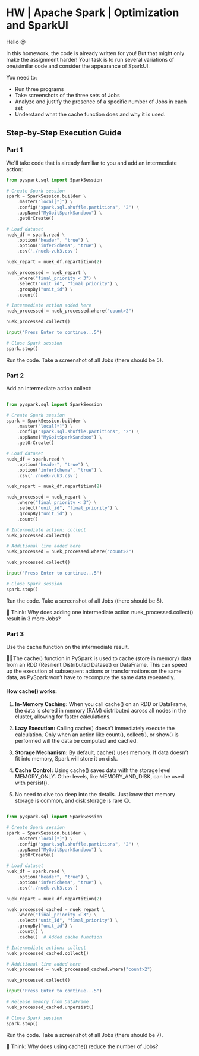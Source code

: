 
# HW | Apache Spark | Optimization and SparkUI

Hello 😉

In this homework, the code is already written for you! But that might only make the assignment harder! 
Your task is to run several variations of one/similar code and consider the appearance of SparkUI.

You need to:

- Run three programs
- Take screenshots of the three sets of Jobs
- Analyze and justify the presence of a specific number of Jobs in each set
- Understand what the cache function does and why it is used.


## Step-by-Step Execution Guide

### Part 1
We'll take code that is already familiar to you and add an intermediate action:

```python
from pyspark.sql import SparkSession

# Create Spark session
spark = SparkSession.builder \
    .master("local[*]") \
    .config("spark.sql.shuffle.partitions", "2") \
    .appName("MyGoitSparkSandbox") \
    .getOrCreate()

# Load dataset
nuek_df = spark.read \
    .option("header", "true") \
    .option("inferSchema", "true") \
    .csv('./nuek-vuh3.csv')

nuek_repart = nuek_df.repartition(2)

nuek_processed = nuek_repart \
    .where("final_priority < 3") \
    .select("unit_id", "final_priority") \
    .groupBy("unit_id") \
    .count()

# Intermediate action added here
nuek_processed = nuek_processed.where("count>2")

nuek_processed.collect()

input("Press Enter to continue...5")

# Close Spark session
spark.stop()
```
Run the code. Take a screenshot of all Jobs (there should be 5).

### Part 2
Add an intermediate action collect:

```python

from pyspark.sql import SparkSession

# Create Spark session
spark = SparkSession.builder \
    .master("local[*]") \
    .config("spark.sql.shuffle.partitions", "2") \
    .appName("MyGoitSparkSandbox") \
    .getOrCreate()

# Load dataset
nuek_df = spark.read \
    .option("header", "true") \
    .option("inferSchema", "true") \
    .csv('./nuek-vuh3.csv')

nuek_repart = nuek_df.repartition(2)

nuek_processed = nuek_repart \
    .where("final_priority < 3") \
    .select("unit_id", "final_priority") \
    .groupBy("unit_id") \
    .count()

# Intermediate action: collect
nuek_processed.collect()

# Additional line added here
nuek_processed = nuek_processed.where("count>2")

nuek_processed.collect()

input("Press Enter to continue...5")

# Close Spark session
spark.stop()
```
Run the code. Take a screenshot of all Jobs (there should be 8).

🧠 Think: Why does adding one intermediate action nuek_processed.collect() result in 3 more Jobs?

### Part 3
Use the cache function on the intermediate result.

☝🏻The cache() function in PySpark is used to cache (store in memory) data from an RDD (Resilient Distributed Dataset) or DataFrame. This can speed up the execution of subsequent actions or transformations on the same data, as PySpark won’t have to recompute the same data repeatedly.

#### How cache() works:

1. **In-Memory Caching:** When you call cache() on an RDD or DataFrame, the data is stored in memory (RAM) distributed across all nodes in the cluster, allowing for faster calculations.
2. **Lazy Execution:** Calling cache() doesn’t immediately execute the calculation. Only when an action like count(), collect(), or show() is performed will the data be computed and cached.
3. **Storage Mechanism:** By default, cache() uses memory. If data doesn’t fit into memory, Spark will store it on disk.
4. **Cache Control:** Using cache() saves data with the storage level MEMORY_ONLY. Other levels, like MEMORY_AND_DISK, can be used with persist().

5. No need to dive too deep into the details. Just know that memory storage is common, and disk storage is rare 😉.

```python

from pyspark.sql import SparkSession

# Create Spark session
spark = SparkSession.builder \
    .master("local[*]") \
    .config("spark.sql.shuffle.partitions", "2") \
    .appName("MyGoitSparkSandbox") \
    .getOrCreate()

# Load dataset
nuek_df = spark.read \
    .option("header", "true") \
    .option("inferSchema", "true") \
    .csv('./nuek-vuh3.csv')

nuek_repart = nuek_df.repartition(2)

nuek_processed_cached = nuek_repart \
    .where("final_priority < 3") \
    .select("unit_id", "final_priority") \
    .groupBy("unit_id") \
    .count() \
    .cache()  # Added cache function

# Intermediate action: collect
nuek_processed_cached.collect()

# Additional line added here
nuek_processed = nuek_processed_cached.where("count>2")

nuek_processed.collect()

input("Press Enter to continue...5")

# Release memory from DataFrame
nuek_processed_cached.unpersist()

# Close Spark session
spark.stop()
```
Run the code. Take a screenshot of all Jobs (there should be 7).

🧠 Think: Why does using cache() reduce the number of Jobs?